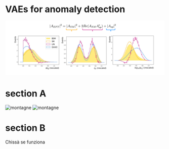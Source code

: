 # VAEs for anomaly detection
<img src="./docs/assets/images/eft.png" alt="lasagna">

# section A
<img src="./docs/assets/images/montagne.png" alt="montagne">
<img src="./docs/assets/images/montagne.png" alt="montagne">

# section B
Chissà se funziona

